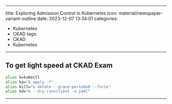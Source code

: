 
---

title: Exploring Admission Control in Kubernetes
icon: material/newspaper-variant-outline
date: 2023-12-07 13:34:01
categories:

- Kubernetes
- CKAD
tags:
- CKAD
- Kubernetes

---

## To get light speed at CKAD Exam

```bash
alias k=kubectl
alias ka="k apply -f"
alias kill="k delete --grace-period=0 --force"
alias kd="k --dry-run=client -o yaml"
```

---
